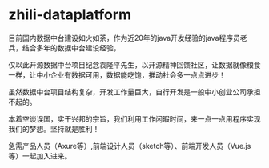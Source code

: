 # zhili-dataplatform

目前国内数据中台建设如火如荼，作为近20年的java开发经验的java程序员老兵，结合多年的数据中台建设经验，

仅以此开源数据中台项目纪念袁隆平先生，以开源精神回馈社区，让数据就像粮食一样，让中小企业有数据可用，数据能吃饱，推动社会多一点点进步！

虽然数据中台项目结构复杂，开发工作量巨大，自行开发是一般中小创业公司承担不起的。

本着空谈误国，实干兴邦的宗旨，我们利用工作闲暇时间，来一点一点用程序实现我们的梦想。坚持就是胜利！

急需产品人员（Axure等）,前端设计人员（sketch等）、前端开发人员（Vue.js等）一起加入进来。
